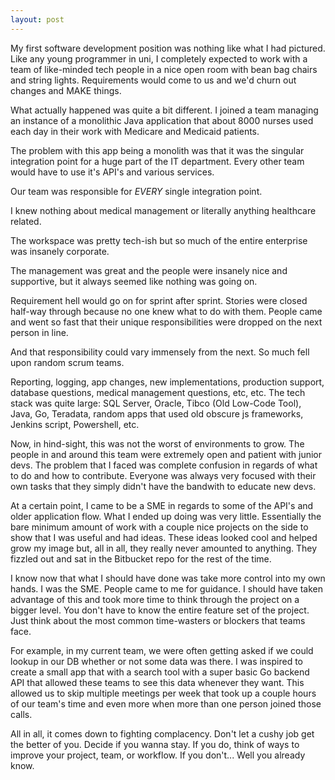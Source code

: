 ```yaml
---
layout: post
---
```


My first software development position was nothing like what I had pictured.
Like any young programmer in uni, I completely expected to work with a team of like-minded tech people in a nice
open room with bean bag chairs and string lights. Requirements would come to us and we'd churn out changes and MAKE things.

What actually happened was quite a bit different. I joined a team managing an instance of a monolithic Java application that about 8000 nurses used each day
in their work with Medicare and Medicaid patients.

The problem with this app being a monolith was that it was the singular integration point for a huge part of the IT department.
Every other team would have to use it's API's and various services.

Our team was responsible for *EVERY* single integration point.

I knew nothing about medical management or literally anything healthcare related.

The workspace was pretty tech-ish but so much of the entire enterprise was insanely corporate.

The management was great and the people were insanely nice and supportive, but it always seemed like nothing was going on.

Requirement hell would go on for sprint after sprint. Stories were closed half-way through because no one knew what to do with them.
People came and went so fast that their unique responsibilities were dropped on the next person in line.

And that responsibility could vary immensely from the next. So much fell upon random scrum teams.

Reporting, logging, app changes, new implementations, production support, database questions, medical management questions, etc, etc. 
The tech stack was quite large: SQL Server, Oracle, Tibco (Old Low-Code Tool), Java, Go, Teradata, random apps that used old obscure js frameworks, Jenkins script, Powershell, etc.

Now, in hind-sight, this was not the worst of environments to grow. The people in and around this team were extremely open and patient with junior devs.
The problem that I faced was complete confusion in regards of what to do and how to contribute.
Everyone was always very focused with their own tasks that they simply didn't have the bandwith to educate new devs.

At a certain point, I came to be a SME in regards to some of the API's and older application flow. 
What I ended up doing was very little. Essentially the bare minimum amount of work with a couple nice projects on the side to show that I was useful and had ideas. 
These ideas looked cool and helped grow my image but, all in all, they really never amounted to anything.
They fizzled out and sat in the Bitbucket repo for the rest of the time.  

I know now that what I should have done was take more control into my own hands. I was the SME. People came to me for guidance. 
I should have taken advantage of this and took more time to think through the project on a bigger level. 
You don't have to know the entire feature set of the project. Just think about the most common time-wasters or blockers that teams face. 

For example, in my current team, we were often getting asked if we could lookup in our DB whether or not some data was there. 
I was inspired to create a small app that with a search tool with a super basic Go backend API that allowed these teams to see this data whenever they want. 
This allowed us to skip multiple meetings per week that took up a couple hours of our team's time and even more when more than one person joined those calls. 

All in all, it comes down to fighting complacency. Don't let a cushy job get the better of you.
Decide if you wanna stay. If you do, think of ways to improve your project, team, or workflow. If you don't... Well you already know.

